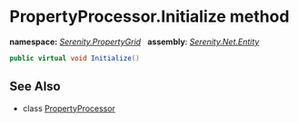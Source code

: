 # PropertyProcessor.Initialize method
**namespace:** *[Serenity.PropertyGrid](../../README.md#serenity.propertygrid-namespace)*   **assembly**: *[Serenity.Net.Entity](../../README.md)*

```csharp
public virtual void Initialize()
```

## See Also

* class [PropertyProcessor](../PropertyProcessor.md)